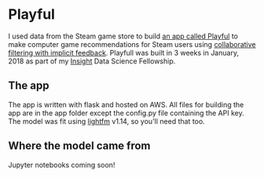 # Playful

I used data from the Steam game store to build [an app called Playful](http://playful.live) to make computer game recommendations for Steam users using [collaborative filtering with implicit feedback](http://yifanhu.net/PUB/cf.pdf). Playfull was built in 3 weeks in January, 2018 as part of my [Insight](http://insightdatascience.com/) Data Science Fellowship.

## The app
The app is written with flask and hosted on AWS. All files for building the app are in the app folder except the config.py file containing the API key. The model was fit using [lightfm](https://github.com/lyst/lightfm) v1.14, so you'll need that too.

## Where the model came from
Jupyter notebooks coming soon!
